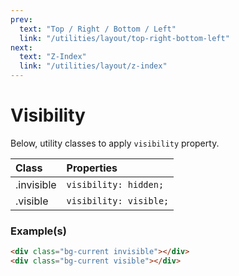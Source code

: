 ```yaml
---
prev:
  text: "Top / Right / Bottom / Left"
  link: "/utilities/layout/top-right-bottom-left"
next:
  text: "Z-Index"
  link: "/utilities/layout/z-index"
---
```


# Visibility

Below, utility classes to apply `visibility` property.

| Class      | Properties             |
| :--------- | :--------------------- |
| .invisible | `visibility: hidden;`  |
| .visible   | `visibility: visible;` |

### Example(s)

<div class="flex-row gap-x-2 radius-8 p-6 mt-8" style="background-color: var(--vp-c-bg-alt);">
  <div class="w-1/1 h-12 bg-current invisible radius-4" />
  <div class="w-1/1 h-12 visible radius-4" style="background-color: var(--vp-c-brand-3);" />
</div>

```html
<div class="bg-current invisible"></div>
<div class="bg-current visible"></div>
```
